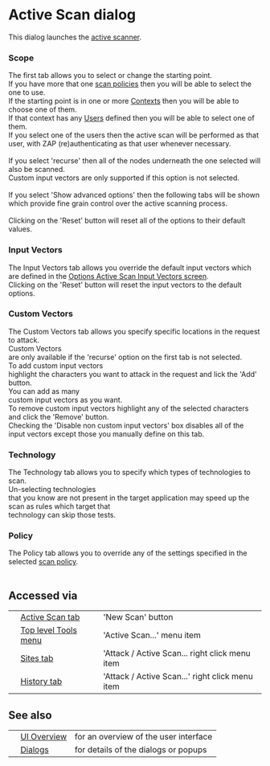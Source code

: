 # Active Scan dialog

This dialog launches the [active scanner](HelpStartConceptsAscan).<br>
<h3>Scope</h3>
The first tab allows you to select or change the starting point.<br>If you have more that one <a href='HelpStartConceptsScanpolicy'>scan policies</a> then you will be able to select the one to use.<br>If the starting point is in one or more <a href='HelpStartConceptsContexts'>Contexts</a> then you will be able to choose one of them.<br>If that context has any <a href='HelpStartConceptsUsers'>Users</a> defined then you will be able to select one of them.<br>If you select one of the users then the active scan will be performed as that user, with ZAP (re)authenticating as that user whenever necessary. <br><br>If you select 'recurse' then all of the nodes underneath the one selected will also be scanned.<br>Custom input vectors are only supported if this option is not selected. <br><br>If you select 'Show advanced options' then the following tabs will be shown which provide fine grain control over the active scanning process. <br><br>Clicking on the 'Reset' button will reset all of the options to their default values.<br>
<h3>Input Vectors</h3>
The Input Vectors tab allows you override the default input vectors which are defined in the <a href='HelpUiDialogsOptionsAscaninput'>Options Active Scan Input Vectors screen</a>.<br>Clicking on the 'Reset' button will reset the input vectors to the default options.<br>
<h3>Custom Vectors</h3>
The Custom Vectors tab allows you specify specific locations in the request to attack.<br>Custom Vectors<br>
are only available if the 'recurse' option on the first tab is not selected.<br>To add custom input vectors<br>
highlight the characters you want to attack in the request and lick the 'Add' button.<br>You can add as many<br>
custom input vectors as you want.<br>To remove custom input vectors highlight any of the selected characters<br>
and click the 'Remove' button.<br>Checking the 'Disable non custom input vectors' box disables all of the<br>
input vectors except those you manually define on this tab.<br>
<h3>Technology</h3>
The Technology tab allows you to specify which types of technologies to scan.<br>Un-selecting technologies<br>
that you know are not present in the target application may speed up the scan as rules which target that<br>
technology can skip those tests.<br>
<h3>Policy</h3>
The Policy tab allows you to override any of the settings specified in the selected <a href='HelpStartConceptsScanpolicy'>scan policy</a>. <br><br>
<h2>Accessed via</h2>
<table>
<tr><td></td><td><a href='HelpUiTabsAscan'>Active Scan tab</a></td><td>'New Scan' button</td></tr>
<tr><td></td><td><a href='HelpUiTlmenuTools'>Top level Tools menu</a></td><td>'Active Scan...' menu item</td></tr>
<tr><td></td><td><a href='HelpUiTabsSites'>Sites tab</a></td><td>'Attack / Active Scan... right click menu item</td></tr>
<tr><td></td><td><a href='HelpUiTabsHistory'>History tab</a></td><td>'Attack / Active Scan...' right click menu item</td></tr>
</table>
<h2>See also</h2>
<table>
<tr><td></td><td><a href='HelpUiOverview'>UI Overview</a></td><td>for an overview of the user interface</td></tr>
<tr><td></td><td><a href='HelpUiDialogsDialogs'>Dialogs</a></td><td>for details of the dialogs or popups </td></tr>
</table>